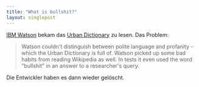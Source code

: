 ```yaml
---
title: "What is bullshit?"
layout: singlepost
---
```


[IBM Watson](http://www.youtube.com/watch?v=WFR3lOm_xhE) bekam das [Urban Dictionary](http://www.urbandictionary.com/) zu lesen. Das Problem:

> Watson couldn't distinguish between polite language and profanity - which the Urban Dictionary is full of. Watson picked up some bad habits from reading Wikipedia as well. In tests it even used the word "bullshit" in an answer to a researcher's query.

Die Entwickler haben es dann wieder gelöscht.